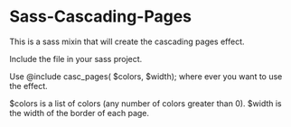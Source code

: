 Sass-Cascading-Pages
====================

This is a sass mixin that will create the cascading pages effect.

Include the file in your sass project.

Use @include casc_pages( $colors, $width); where ever you want to use the effect.

  $colors is a list of colors (any number of colors greater than 0).
  $width is the width of the border of each page.
